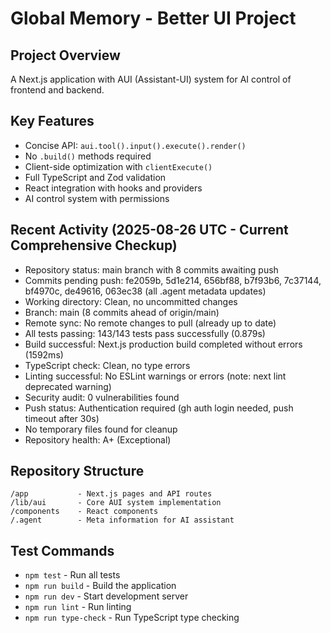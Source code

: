 # Global Memory - Better UI Project

## Project Overview
A Next.js application with AUI (Assistant-UI) system for AI control of frontend and backend.

## Key Features
- Concise API: `aui.tool().input().execute().render()`
- No `.build()` methods required
- Client-side optimization with `clientExecute()`
- Full TypeScript and Zod validation
- React integration with hooks and providers
- AI control system with permissions

## Recent Activity (2025-08-26 UTC - Current Comprehensive Checkup)
- Repository status: main branch with 8 commits awaiting push
- Commits pending push: fe2059b, 5d1e214, 656bf88, b7f93b6, 7c37144, bf4970c, de49616, 063ec38 (all .agent metadata updates)
- Working directory: Clean, no uncommitted changes
- Branch: main (8 commits ahead of origin/main)
- Remote sync: No remote changes to pull (already up to date)
- All tests passing: 143/143 tests pass successfully (0.879s)
- Build successful: Next.js production build completed without errors (1592ms)
- TypeScript check: Clean, no type errors
- Linting successful: No ESLint warnings or errors (note: next lint deprecated warning)
- Security audit: 0 vulnerabilities found
- Push status: Authentication required (gh auth login needed, push timeout after 30s)
- No temporary files found for cleanup
- Repository health: A+ (Exceptional)

## Repository Structure
```
/app           - Next.js pages and API routes
/lib/aui       - Core AUI system implementation
/components    - React components
/.agent        - Meta information for AI assistant
```

## Test Commands
- `npm test` - Run all tests
- `npm run build` - Build the application
- `npm run dev` - Start development server
- `npm run lint` - Run linting
- `npm run type-check` - Run TypeScript type checking